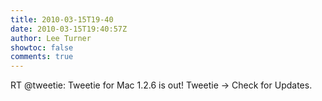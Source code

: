 ```yaml
---
title: 2010-03-15T19-40
date: 2010-03-15T19:40:57Z
author: Lee Turner
showtoc: false
comments: true
---
```


RT @tweetie: Tweetie for Mac 1.2.6 is out!  Tweetie -&gt; Check for Updates.

